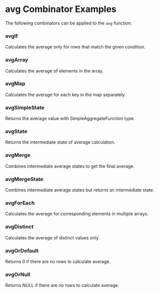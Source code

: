 # avg Combinator Examples

The following combinators can be applied to the `avg` function:

### avgIf
Calculates the average only for rows that match the given condition.

### avgArray
Calculates the average of elements in the array.

### avgMap
Calculates the average for each key in the map separately.

### avgSimpleState
Returns the average value with SimpleAggregateFunction type.

### avgState
Returns the intermediate state of average calculation.

### avgMerge
Combines intermediate average states to get the final average.

### avgMergeState
Combines intermediate average states but returns an intermediate state.

### avgForEach
Calculates the average for corresponding elements in multiple arrays.

### avgDistinct
Calculates the average of distinct values only.

### avgOrDefault
Returns 0 if there are no rows to calculate average.

### avgOrNull
Returns NULL if there are no rows to calculate average. 